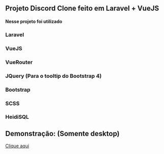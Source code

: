 ## Projeto Discord Clone feito em Laravel + VueJS

#### Nesse projeto foi utilizado 

### Laravel
### VueJS
### VueRouter
### JQuery (Para o tooltip do Bootstrap 4)
### Bootstrap
### SCSS
### HeidiSQL

## Demonstração: (Somente desktop)

[Clique aqui](https://nicollas.dev.br/projects/discord-clone-vuejs/)